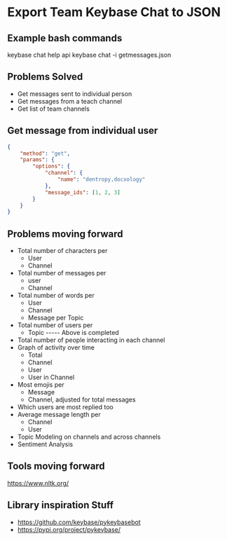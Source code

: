 # Export Team Keybase Chat to JSON

## Example bash commands

keybase chat help api
keybase chat -i getmessages.json

## Problems Solved

* Get messages sent to individual person
* Get messages from a teach channel
* Get list of team channels

## Get message from individual user

``` json
{
    "method": "get",
    "params": {
        "options": {
            "channel": {
                "name": "dentropy,docxology"
            },
            "message_ids": [1, 2, 3]
        }
    }
}
```

## Problems moving forward

* Total number of characters per
  * User
  * Channel
* Total number of messages per
  * user
  * Channel
* Total number of words per
  * User
  * Channel
  * Message per Topic
* Total number of users per
  * Topic
----- Above is completed
* Total number of people interacting in each channel
* Graph of activity over time
  * Total
  * Channel
  * User
  * User in Channel
* Most emojis per
  * Message
  * Channel, adjusted for total messages
* Which users are most replied too
* Average message length per
  * Channel
  * User
* Topic Modeling on channels and across channels
* Sentiment Analysis

## Tools moving forward

<https://www.nltk.org/>

## Library inspiration Stuff

* <https://github.com/keybase/pykeybasebot>
* <https://pypi.org/project/pykeybase/>

